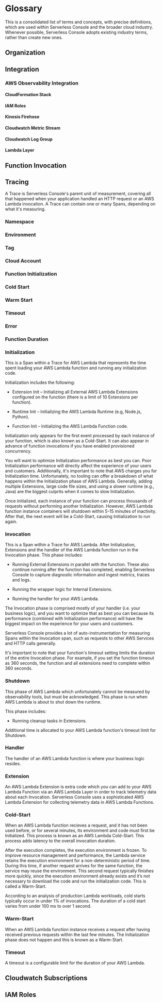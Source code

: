 <!--
title: Glossary
menuText: Glossary
description: 
menuOrder: 4
-->

# Glossary

This is a consolidated list of terms and concepts, with precise definitions, which are used within Serverless Console and the broader cloud industry.  Whenever possible, Serverless Console adopts existing industry terms, rather than create new ones.

## Organization

## Integration

### AWS Observability Integration

#### CloudFormation Stack

#### IAM Roles

#### Kinesis Firehose

#### Cloudwatch Metric Stream

#### Cloudwatch Log Group

#### Lambda Layer

## Function Invocation


## Tracing

A Trace is Serverless Console's parent unit of measurement, covering all that happened when your application handled an HTTP request or an AWS Lambda invocation. A Trace can contain one or many Spans, depending on what it's measuring.

### Namespace

### Environment

### Tag

### Cloud Account

### Function Initialization

### Cold Start

### Warm Start

### Timeout

### Error

### Function Duration









### Initialization

This is a Span within a Trace for AWS Lambda that represents the time spent loading your AWS Lambda function and running any initialization code.

Initialization includes the following:

* Extension Init – Initializing all External AWS Lambda Extensions configured on the function (there is a limit of 10 Extensions per function).

* Runtime Init – Initializing the AWS Lambda Runtime (e.g, Node.js, Python).

* Function Init – Initializing the AWS Lambda Function code.

Initialization only appears for the first event processed by each instance of your function, which is also known as a Cold-Start. It can also appear in advance of function invocations if you have enabled provisioned concurrency.

You will want to optimize Initialization performance as best you can. Poor Initialization performance will directly affect the experience of your users and customers. Additionally, it's important to note that AWS charges you for Initialization time. Unfortunately, no tooling can offer a breakdown of what happens within the Initialization phase of AWS Lambda. Generally, adding multiple Extensions, large code file sizes, and using a slower runtime (e.g., Java) are the biggest culprits when it comes to slow Initialization.

Once initialized, each instance of your function can process thousands of requests without performing another Initialization. However, AWS Lambda function instance containers will shutdown within 5-15 minutes of inactivity. After that, the next event will be a Cold-Start, causing Initialization to run again.

### Invocation  

This is a Span within a Trace for AWS Lambda.  After Initialization, Extensions and the handler of the AWS Lambda function run in the Invocation phase. This phase includes:

* Running External Extensions in parallel with the function. These also continue running after the function has completed, enabling Serverless Console to capture diagnostic information and ingest metrics, traces and logs.

* Running the wrapper logic for Internal Extensions.

* Running the handler for your AWS Lambda.

The Invocation phase is comprised mostly of your handler (i.e. your business logic), and you want to optimize that as best you can because its performance (combined with Initialization performance) will have the biggest impact on the experience for your users and customers.

Serverless Console provides a lot of auto-instrumentation for measuring Spans within the Invocation span, such as requests to other AWS Services and HTTP calls generally.

It's important to note that your function's timeout setting limits the duration of the entire Invocation phase. For example, if you set the function timeout as 360 seconds, the function and all extensions need to complete within 360 seconds.

### Shutdown

This phase of AWS Lambda which unfortunately cannot be measured by observability tools, but must be acknowledged.  This phase is run when AWS Lambda is about to shut down the runtime.

This phase includes:

* Running cleanup tasks in Extensions.

Additional time is allocated to your AWS Lambda function's timeout limit for Shutdown.

### Handler

The handler of an AWS Lambda function is where your business logic resides.

### Extension

An AWS Lambda Extension is extra code which you can add to your AWS Lambda Function via an AWS Lambda Layer in order to track telemetry data about each Invocation.  Serverless Console uses a sophisticated AWS Lambda Extension for collecting telemetry data in AWS Lambda Functions.

### Cold-Start

When an AWS Lambda function recieves a request, and it has not been used before, or for several minutes, its environment and code must first be Initialized.  This process is known as an AWS Lambda Cold-Start.  This process adds latency to the overall invocation duration.

After the execution completes, the execution environment is frozen. To improve resource management and performance, the Lambda service retains the execution environment for a non-deterministic period of time. During this time, if another request arrives for the same function, the service may reuse the environment. This second request typically finishes more quickly, since the execution environment already exists and it’s not necessary to download the code and run the initialization code. This is called a Warm-Start.

According to an analysis of production Lambda workloads, cold starts typically occur in under 1% of invocations. The duration of a cold start varies from under 100 ms to over 1 second.

### Warm-Start

When an AWS Lambda function instance receives a request after having received previous requests within the last few minutes.  The Initialization phase does not happen and this is known as a Warm-Start.

### Timeout

A timeout is a configurable limit for the duration of your AWS Lambda.

## Cloudwatch Subscriptions

## IAM Roles

<!--
# Benchmark

A Benchmark is a general way of describing the results of running a test against a Use-Case and specific Variations thereof.

## Use-Case

A Benchmark Use-Case represents a common use-case we want to measure via a Benchmark.

For example, measuring the performance of sending an AWS Lambda function using Node.js + Express.js is a Benchmark Use-Case.

## Variant

A Benchmark Use-Case Variant is a variation of a Benchmark Use-Case that we wish to run a Benchmark for independently to observe something specific.  

Every Benchmark Use-Case can have one of multiple Variations. 

For example, measuring the performance of an AWS Lambda function using Node.js + Express.js is a Benchmark Use-Case, and measuring it during an AWS Lambda Cold-Start, an AWS Lambda Warm-Start, are Variations.

## Report

A report detailing and summarizing the results of running Benchmarks against different Use-Case Variations, published by Serverless Inc.

-->

